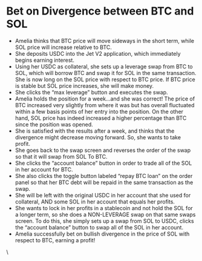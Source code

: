 # Bet on Divergence between BTC and SOL

* Amelia thinks that BTC price will move sideways in the short term, while SOL price will increase relative to BTC.
* She deposits USDC into the Jet V2 application, which immediately begins earning interest.
* Using her USDC as collateral, she sets up a leverage swap from BTC to SOL, which will borrow BTC and swap it for SOL in the same transaction. She is now long on the SOL price with respect to BTC price. If BTC price is stable but SOL price increases, she will make money.
* She clicks the “max leverage” button and executes the swap.
* Amelia holds the position for a week…and she was correct! The price of BTC increased very slightly from where it was but has overall fluctuated within a few basis points of her entry into the position. On the other hand, SOL price has indeed increased a higher percentage than BTC since the position was opened.
* She is satisfied with the results after a week, and thinks that the divergence might decrease moving forward. So, she wants to take profit.
* She goes back to the swap screen and reverses the order of the swap so that it will swap from SOL To BTC.
* She clicks the “account balance” button in order to trade all of the SOL in her account for BTC.
* She also clicks the toggle button labeled “repay BTC loan” on the order panel so that her BTC debt will be repaid in the same transaction as the swap.
* She will be left with the original USDC in her account that she used for collateral, AND some SOL in her account that equals her profits.
* She wants to lock in her profits in a stablecoin and not hold the SOL for a longer term, so she does a NON-LEVERAGE swap on that same swaps screen. To do this, she simply sets up a swap from SOL to USDC, clicks the “account balance” button to swap all of the SOL in her account.
* Amelia successfully bet on bullish divergence in the price of SOL with respect to BTC, earning a profit!

\
